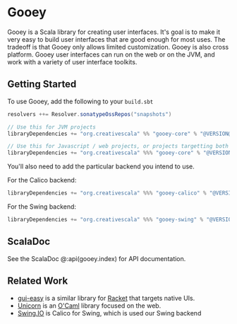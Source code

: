 # Gooey

Gooey is a Scala library for creating user interfaces. It's goal is to make it very easy to build user interfaces that are good enough for most uses. The tradeoff is that Gooey only allows limited customization. Gooey is also cross platform. Gooey user interfaces can run on the web or on the JVM, and work with a variety of user interface toolkits.


## Getting Started

To use Gooey, add the following to your `build.sbt`

```scala
resolvers ++= Resolver.sonatypeOssRepos("snapshots")

// Use this for JVM projects
libraryDependencies += "org.creativescala" %% "gooey-core" % "@VERSION@"

// Use this for Javascript / web projects, or projects targetting both the JVM and Javascript
libraryDependencies += "org.creativescala" %%% "gooey-core" % "@VERSION@"
```

You'll also need to add the particular backend you intend to use.

For the Calico backend:

``` scala
libraryDependencies += "org.creativescala" %%% "gooey-calico" % "@VERSION@"
```

For the Swing backend:

``` scala
libraryDependencies += "org.creativescala" %%% "gooey-swing" % "@VERSION@"
```


## ScalaDoc

See the ScalaDoc @:api(gooey.index) for API documentation.


## Related Work

- [gui-easy](https://docs.racket-lang.org/gui-easy/index.html) is a similar library for [Racket](https://www.racket-lang.org/) that targets native UIs.
- [Unicorn](https://github.com/art-w/unicorn) is an [O'Caml](https://ocaml.org/) library focused on the web.
- [Swing.IO](https://thedrawingcoder-gamer.github.io/Swing.IO/) is Calico for Swing, which is used our Swing backend
